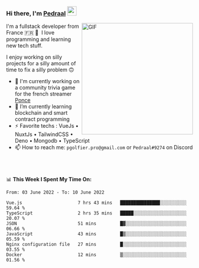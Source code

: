 ### Hi there, I'm <a href="https://pedraal.dev" target="_blank">Pedraal</a> <img src="https://media.giphy.com/media/hvRJCLFzcasrR4ia7z/giphy.gif" width="25px">
<img align="right" alt="GIF" src="https://pedraal.dev/avatar.png" width="300" height="300" />

I'm a fullstack developer from France 🇫🇷 🥖 &nbsp;I love programming and learning new
tech stuff.

I enjoy working on silly projects for a silly amount of time to fix a silly problem 🙃

- 🔭  I'm currently working on a community trivia game for the french streamer <a href="https://twitch.tv/ponce" target="_blank">Ponce</a>
- 🌱 I’m currently learning blockchain and smart contract programming
- ⚡ Favorite techs : VueJs &bull; NuxtJs &bull; TailwindCSS &bull; Deno &bull; Mongodb &bull; TypeScript
- 📫 How to reach me: `pgolfier.pro@gmail.com` or `Pedraal#9274` on Discord

<br>
<br>

📊 **This Week I Spent My Time On:**
<!--START_SECTION:waka-->

```text
From: 03 June 2022 - To: 10 June 2022

Vue.js                     7 hrs 43 mins   ███████████████░░░░░░░░░░   59.64 %
TypeScript                 2 hrs 35 mins   █████░░░░░░░░░░░░░░░░░░░░   20.07 %
JSON                       51 mins         █▓░░░░░░░░░░░░░░░░░░░░░░░   06.66 %
JavaScript                 43 mins         █▒░░░░░░░░░░░░░░░░░░░░░░░   05.59 %
Nginx configuration file   27 mins         █░░░░░░░░░░░░░░░░░░░░░░░░   03.55 %
Docker                     12 mins         ▒░░░░░░░░░░░░░░░░░░░░░░░░   01.56 %
```

<!--END_SECTION:waka-->
